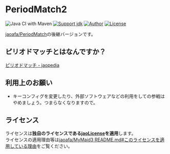 # PeriodMatch2

![Java CI with Maven](https://github.com/jaoafa/PeriodMatch2/workflows/Java%20CI%20with%20Maven/badge.svg)
[![Support jdk](https://img.shields.io/badge/Support%20jdk-oraclejdk8-red.svg)](https://img.shields.io)
[![Author](https://img.shields.io/badge/Author%20MinecraftID-mine__book000-orange.svg)](https://img.shields.io)
[![License](https://img.shields.io/badge/license-jaoLicense-yellow.svg)](https://github.com/jaoafa/jao-Minecraft-Server/blob/master/jaoLICENSE.md)

[jaoafa/PeriodMatch](https://github.com/jaoafa/PeriodMatch)の後継バージョンです。

## ピリオドマッチとはなんですか？

[ピリオドマッチ - jaopedia](https://wiki.jaoafa.com/ピリオドマッチ)

## 利用上のお願い

- キーコンフィグを変更したり、外部ソフトウェアなどの利用をしての参戦はやめましょう。つまらなくなりますので。

## ライセンス

ライセンスは**独自のライセンスである[jaoLicense](https://github.com/jaoafa/jao-Minecraft-Server/blob/master/jaoLICENSE.md)を適用**します。  
ライセンスの適用理由等は[jaoafa/MyMaid3 README.md#このライセンスを適用している理由](https://github.com/jaoafa/MyMaid3/blob/master/README.md#このライセンスを適用している理由)をご覧ください。
